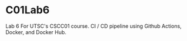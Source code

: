 # C01Lab6

Lab 6 For UTSC's CSCC01 course. CI / CD pipeline using Github Actions, Docker, and Docker Hub.
